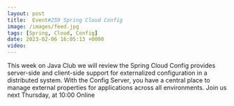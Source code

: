 ```yaml
---
layout: post
title:  Event#259 Spring Cloud Config
image: /images/feed.jpg
tags: [Spring, Cloud, Config]
date: 2023-02-06 16:05:13 +0000
video: 
---
```


This week on Java Club we will review the Spring Cloud Config provides server-side and client-side support for externalized configuration in a distributed system. With the Config Server, you have a central place to manage external properties for applications across all environments.
Join us next Thursday, at 10:00 Online

